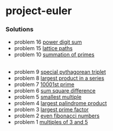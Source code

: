 # project-euler

### Solutions
- problem 16 [power digit sum](https://projecteuler.net/problem=16)
- problem 15 [lattice paths](https://projecteuler.net/problem=15)
- problem 10 [summation of primes](https://projecteuler.net/problem=10)
##
- problem 9 [special pythagorean triplet](https://projecteuler.net/problem=9)
- problem 8 [largest product in a series](https://projecteuler.net/problem=8)
- problem 7 [10001st prime](https://projecteuler.net/problem=7)
- problem 6 [sum square difference](https://projecteuler.net/problem=6)
- problem 5 [smallest multiple](https://projecteuler.net/problem=5)
- problem 4 [largest palindrome product](https://projecteuler.net/problem=4)
- problem 3 [largest prime factor](https://projecteuler.net/problem=3)
- problem 2 [even fibonacci numbers](https://projecteuler.net/problem=2)
- problem 1 [multiples of 3 and 5](https://projecteuler.net/problem=1)

